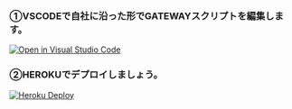 
### ①VSCODEで自社に沿った形でGATEWAYスクリプトを編集します。

 [![Open in Visual Studio Code](https://open.vscode.dev/badges/open-in-vscode.svg)](https://open.vscode.dev/wanpa/gateway/)



### ②HEROKUでデプロイしましょう。
 [![Heroku Deploy](https://www.herokucdn.com/deploy/button.png)](https://heroku.com/deploy?template=https://github.com/wanpa/gateway)
